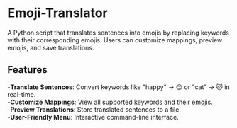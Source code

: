 # Emoji-Translator

A Python script that translates sentences into emojis by replacing keywords with their corresponding emojis. Users can customize mappings, preview emojis, and save translations.

## Features

-**Translate Sentences**: Convert keywords like "happy" → 😊 or "cat" → 🐱 in real-time.
<br>
-**Customize Mappings**: View all supported keywords and their emojis.
<br>
-**Preview Translations**: Store translated sentences to a file.
<br>
-**User-Friendly Menu**: Interactive command-line interface.

